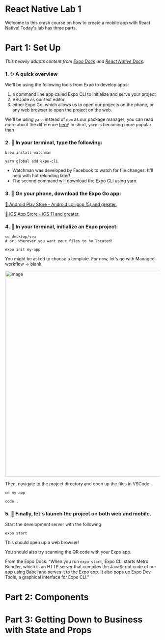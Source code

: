 # React Native Lab 1

Welcome to this crash course on how to create a mobile app with React Native! Today's lab has three parts.

# Part 1: Set Up
*This heavily adapts content from [Expo Docs](https://docs.expo.io/get-started/installation/) and [React Native Docs](https://reactnative.dev/docs/environment-setup)*.

### 1. ✨ A quick overview 
We'll be using the following tools from Expo to develop apps: 

1. a command line app called Expo CLI to initialize and serve your project
2. VSCode as our text editor 
3. either Expo Go, which allows us to open our projects on the phone, or any web browser to open the project on the web.

We'll be using `yarn` instead of `npm` as our package manager; you can read more about the difference [here](https://www.sitepoint.com/yarn-vs-npm/)! In short, `yarn` is becoming more popular than 

### 2. 👾 In your terminal, type the following:

```
brew install watchman

yarn global add expo-cli
````
* Watchman was developed by Facebook to watch for file changes. It'll help with hot reloading later!
* The second command will download the Expo CLI using yarn. 

### 3. 📲 On your phone, download the Expo Go app:

[🤖 Android Play Store - Android Lollipop (5) and greater.
](https://play.google.com/store/apps/details?id=host.exp.exponent)

[🍎 iOS App Store - iOS 11 and greater.](https://search.itunes.apple.com/WebObjects/MZContentLink.woa/wa/link?path=apps%2fexponent)

### 4. 👾 In your terminal, initialize an Expo project:

```
cd desktop/sea
# or, wherever you want your files to be located!

expo init my-app
```
You might be asked to choose a template. For now, let's go with Managed workflow -> blank. 

<img width="671" alt="image" src="https://user-images.githubusercontent.com/26272095/124736028-7655e480-decb-11eb-8658-600256726c9e.png">

Then, navigate to the project directory and open up the files in VSCode. 

```
cd my-app

code .
```
### 5. 👾 Finally, let's launch the project on both web and mobile. 

Start the development server with the following: 

```
expo start
```

This should open up a web browser!

You should also try scanning the QR code with your Expo app. 

From the Expo Docs: "When you run `expo start`, Expo CLI starts Metro Bundler, which is an HTTP server that compiles the JavaScript code of our app using Babel and serves it to the Expo app. It also pops up Expo Dev Tools, a graphical interface for Expo CLI."

# Part 2: Components


# Part 3: Getting Down to Business with State and Props
